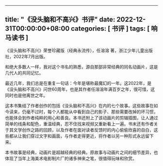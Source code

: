 
---
title: "《没头脑和不高兴》书评"
date: 2022-12-31T00:00:00+08:00
categories: [ 书评 ]
tags: [ 响马读书 ]
---

 《没头脑和不高兴》荣誉珍藏版（经典永流传），任溶溶 著，浙江少年儿童出版社，2022年7月出版。

和绝大多数人一样，我对这个书名的熟悉，源自那部非常经典的同名动画片，这是几代人的共同记忆。

最近几年，我们总是在重复一句话：今年是堪称最魔幻的一年。这2022年，是《没头脑和不高兴》问世60周年，也是其作者任溶溶年满百岁之年，很可惜，这同时也是他离世之年。

这本书集结了作者创作的包括《没头脑和不高兴》在内的七个故事。这些故事在如今读来，仍毫不过时，每个人都能从中看到自己的影子、那些需要改掉的坏习惯，也能体会到作者纯粹的用心和善良。本书还附上了该动画片的剪辑插图，让人通过简单的线条和配色，重温经典，忍不住找来视频又重新看上一遍。书末还有作者关于其文学创作之路的回顾，以及作者在面对读者反馈时的内心偷偷欣喜的自白，这些都从让我们穿过文字和画面，与作者走得更近，将作者以另一种形式永远留下来。

本书故事是经典，动画片是超越经典的经典。原故事与动画片之间的细节差异，也体现了当年上海美术电影制片厂的诸多神来之笔，很值得玩味和欣赏。
